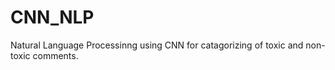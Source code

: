 # CNN_NLP
Natural Language Processinng using CNN for catagorizing of toxic and  non-toxic comments.
